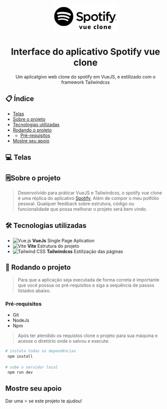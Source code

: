 <div align="center">
  <img src="https://github.com/dassaev-lima/spotify-clone-app-vue/blob/master/src/assets/spotify-vue-clone-black.png" alt="Logomarca do app spotify vue clone" width="auto" heigth="90px"/>
  <h1>Interface do aplicativo Spotify vue clone </h1>
  <span>Um aplicatgivo web clone do spotify em VueJS, e estilizado com o framework Tailwindcss</span>
</div>
  
## :clipboard: Índice
- [Telas](#computer-telas)
- [Sobre o projeto](#spiral_notepadsobre-o-projeto)
- [Tecnologias utilizadas](#hammer_and_wrench-tecnologias-utilizadas)
- [Rodando o projeto](#rocket-rodando-o-projeto)
- - [Pré-requisitos](#pré-requisitos)
- [Mostre seu apoio](#mostre-seu-apoio)

      
## :computer: Telas
## :spiral_notepad:Sobre o projeto

> Desenvolvido para práticar VueJS e Tailwindcss, o spotify vue clone é uma réplica do aplicativo [Spotify](https://www.spotify.com/br/ "link para o site do spotify"), Além de compor o meu potfólio pessoal. Qualquer feedback sobre estrutura, código ou funcionalidade que possa melhorar o projeto será bem vindo.

## 	:hammer_and_wrench: Tecnologias utilizadas
 - <img src="https://github.com/get-icon/geticon/raw/master/icons/vue.svg" alt="Vue.js" width="16px" height="16px" style="max-width: 100%;"> **VueJs** Single Page Aplication
 - <img src="https://github.com/get-icon/geticon/raw/master/icons/vite.svg" alt="Vite" width="16px" height="16px" style="max-width: 100%;"> **Vite** Estrutura do projeto
 - <img src="https://github.com/get-icon/geticon/raw/master/icons/tailwindcss-icon.svg" alt="Tailwind CSS" width="21px" height="21px" style="max-width: 100%;"> **Tailwindcss** Estilização das páginas
## 	:rocket: Rodando o projeto
> Para que a aplicação seja executada de forma correta é importante que você possua os pré-requisitos e siga a sequência de passos listados abaixo.

### Pré-requisitos
 - Git
 - NodeJs
 - Npm

> Após ter atendido os requistos clone o projeto para sua máquina e acesse o diretório onde o salvou e execute.

```bash
# instala todas as dependências
 npm install

# sobe o servidor local
 npm run dev
```

## Mostre seu apoio
Dar uma :star: se este projeto te ajudou!



